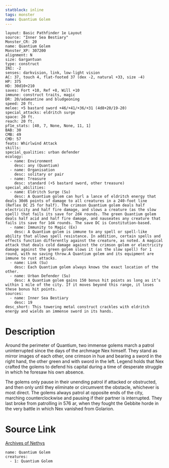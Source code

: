 ```yaml
---
statblock: inline
tags: monster
name: Quantium Golem
---
```

```statblock
layout: Basic Pathfinder 1e Layout
source: "Inner Sea Bestiary"
Monster_CR: 20
name: Quantium Golem
Monster_XP: 307200
alignment: N
size: Gargantuan
type: construct
INI: -2
senses: darkvision, link, low-light vision
AC: 37, touch 4, flat-footed 37 (dex -2, natural +33, size -4)
HP: 375
HD: 30d10+210
saves: Fort +10, Ref +8, Will +10
immune: construct traits, magic
DR: 20/adamantine and bludgeoning
speed: 20 ft.
melee: +5 bastard sword +46/+41/+36/+31 (4d8+20/19-20)
special_attacks: eldritch surge
space: 20 ft.
reach: 20 ft.
pf1e_stats: [40, 7, None, None, 11, 1]
BAB: 30
CMB: 49
CMD: 57
feats: Whirlwind Attack
skills: 
special_qualities: urban defender
ecology:
  - name: Environment
    desc: any (Quantium)
  - name: Organisation
    desc: solitary or pair
  - name: Treasure
    desc: standard (+5 bastard sword, other treasure)
special_abilities:
  - name: Eldritch Surge (Su)
    desc: A Quantium golem can hurl a lance of eldritch energy that deals 30d6 points of damage to all creatures in a 240-foot line (Reflex DC 25 for half). The crimson Quantium golem deals half electricity and half fire damage, and slows a creature (as the slow spell) that fails its save for 2d4 rounds. The green Quantium golem deals half acid and half fire damage, and nauseates any creature that fails its save for 1d4 rounds. The save DC is Constitution-based.
  - name: Immunity to Magic (Ex)
    desc: A Quantium golem is immune to any spell or spell-like ability that allows spell resistance. In addition, certain spells and effects function differently against the creature, as noted. A magical attack that deals cold damage against the crimson golem or electricity damage against the green golem slows it (as the slow spell) for 1 round, with no saving throw.A Quantium golem and its equipment are immune to rust attacks.
  - name: Link (Su)
    desc: Each Quantium golem always knows the exact location of the other.
  - name: Urban Defender (Su)
    desc: A Quantium golem gains 150 bonus hit points as long as it’s within 1 mile of the city. If it moves beyond this range, it loses these bonus hit points.
sources:
  - name: Inner Sea Bestiary
    desc: 19
desc_short: This towering metal construct crackles with eldritch energy and wields an immense sword in its hands.
```
# Description
Around the perimeter of Quantium, two immense golems march a patrol uninterrupted since the days of the archmage Nex himself. They stand as mirror images of each other, one crimson in hue and bearing a sword in the right hand, the other green and with sword in the left. Legend holds that Nex crafted the golems to defend his capital during a time of desperate struggle in which he foresaw his own absence.

The golems only pause in their unending patrol if attacked or obstructed, and then only until they eliminate or circumvent the obstacle, whichever is most direct. The golems always patrol at opposite ends of the city, marching counterclockwise and pausing if their partner is interrupted. They last broke from patrolling in 576 ar, when they fought the Gebbite horde in the very battle in which Nex vanished from Golarion.
# Source Link
[Archives of Nethys](https://aonprd.com/MonsterDisplay.aspx?ItemName=Quantium%20Golem)
```encounter-table
name: Quantium Golem
creatures:
  - 1: Quantium Golem
```
